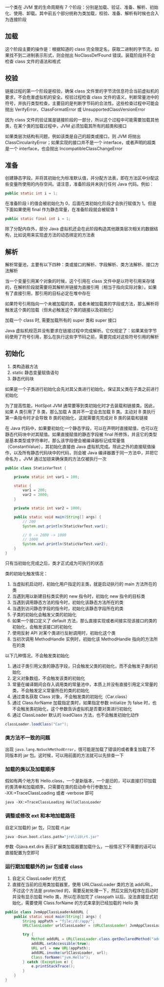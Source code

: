 一个类在 JVM 里的生命周期有 7 个阶段：分别是加载、验证、准备、解析、初始化、使用、卸载。其中前五个部分统称为类加载，校验、准备、解析有时候也合入为连接阶段

## 加载

这个阶段主要的操作是：根据知道的 class 完全限定名，获取二进制的字节流。如果找不到二进制表示形式，则会抛出 NoClassDefFound 错误。装载阶段并不会检查 class 文件的语法和格式

## 校验

链接过程的第一个阶段是校验，确保 class 文件里的字节流信息符合当前虚拟机的要求，不会危害虚拟机的安全。校验过程检查 class 文件的语义，判断常量池中的符号，并执行类型检查，主要目的是判断字节码的合法性。这些检查过程中可能会抛出 VerifyError、ClassFormatError 或 UnsupportedClassVersionError

因为 class 文件的验证属是链接阶段的一部分，所以这个过程中可能需要加载其他类，在某个类的加载过程中，JVM 必须加载其所有的超类和接口

如果类层次结构有问题，例如该类是自己的超类或接口，则 JVM 将抛出 ClassCircularityError；如果实现的接口并不是一个 interface，或者声明的超类是一个 interface，也会抛出 IncompatibleClassChangeError

## 准备

创建静态字段，并将其初始化为标准默认值，并分配方法表，即在方法区中分配这些变量所使用的内存空间。请注意，准备阶段并未执行任何 Java 代码。例如：

```java
public static int i = 1;
```

在准备阶段 i 的值会被初始化为 0，后面在类初始化阶段才会执行赋值为 1。但是下面如果使用 final 作为静态常量，在准备阶段就会被赋值 1

```java
public static final int i = 1;
```

除了分配内存外，部分 Java 虚拟机还会在此阶段构造其他跟类层次相关的数据结构，比如说用来实现虚方法的动态绑定的方法表

## 解析

解析常量池，主要有以下四种：类或接口的解析、字段解析、类方法解析、接口方法解析

当一个变量引用某个对象的时候，这个引用在 class 文件中是以符号引用来存储的，在解析阶段就需要将其解析并链接为直接引用（相当于指向实际对象）。如果有了直接引用，那引用的目标必定在堆中存在

如果符号引用指向一个未被加载的类，或者未被加载类的字段或方法，那么解析将触发这个类的加载（但未必触发这个类的链接以及初始化）

加载一个 class 时, 需要加载所有的 super 类和 super 接口

Java 虚拟机规范并没有要求在链接过程中完成解析。它仅规定了：如果某些字节码使用了符号引用，那么在执行这些字节码之前，需要完成对这些符号引用的解析

## 初始化

1. 类构造器方法
2. static 静态变量赋值语句
3. 静态代码块

如果是一个子类进行初始化会先对其父类进行初始化，保证其父类在子类之前进行初始化

为了提高性能，HotSpot JVM 通常要等到类初始化时才去装载和链接类。因此，如果 A 类引用了 B 类，那么加载 A 类并不一定会去加载 B 类。主动对 B 类执行第一条指令时才会导致 B 类的初始化，这就需要先完成对 B 类的装载和链接

在 Java 代码中，如果要初始化一个静态字段，可以在声明时直接赋值，也可以在静态代码块中对其赋值。如果直接赋值的静态字段被 final 所修饰，并且它的类型是基本类型或字符串时，那么该字段便会被编译器标记成常量值（ConstantValue），其初始化直接由 Java 虚拟机完成。除此之外的直接赋值操作，以及所有静态代码块中的代码，则会被 Java 编译器置于同一方法中，并把它命名为 。JVM 通过加锁来确保类的方法仅被执行一次

```java
public class StaticVarTest {

    private static int var1 = 100;

    static {
        var1 = 200;
        var2 = 2000;
    }

    private static int var2 = 1000;

    public static void main(String[] args) {
        // 200
        System.out.println(StaticVarTest.var1);

        // 0 -> 2000 -> 1000
        // 1000
        System.out.println(StaticVarTest.var2);
    }
}
```

只有当初始化完成之后，类才正式成为可执行的状态

类的初始化触发情况：
1. 当虚拟机启动时，初始化用户指定的主类，就是启动执行的 main 方法所在的类
2. 当遇到用以新建目标类实例的 new 指令时，初始化 new 指令的目标类
3. 当遇到调用静态方法的指令时，初始化该静态方法所在的类
4. 当遇到访问静态字段的指令时，初始化该静态字段所在的类
5. 子类的初始化会触发父类的初始化
6. 如果一个接口定义了 default 方法，那么直接实现或者间接实现该接口的类的初始化，会触发该接口的初始化
7. 使用反射 API 对某个类进行反射调用时，初始化这个类
8. 当初次调用 MethodHandle 实例时，初始化该 MethodHandle 指向的方法所在的类

以下几种情况，不会触发类初始化
1. 通过子类引用父类的静态字段，只会触发父类的初始化，而不会触发子类的初始化
2. 定义对象数组，不会触发该类的初始化
3. 常量在编译期间会存入调用类的常量池中，本质上并没有直接引用定义常量的类，不会触发定义常量所在的类的初始化
4. 通过类名获取 Class 对象，不会触发类的初始化（Car.class）
5. 通过 Class.forName 加载指定类时，如果指定参数 initialize 为 false 时，也不会触发类初始化，这个参数告诉虚拟机是否要对类进行初始化
6. 通过 ClassLoader 默认的 loadClass 方法，也不会触发初始化动作

```java
classLoader.loadClass("Car");
```

### 类方法不一致的问题

出现 `java.lang.NoSuchMethodError`，很可能是加载了错误的或者重复加载了不同版本的 jar 包。这时候，可以用前面的方法就可以先排查一下

### 加载的类以及加载顺序

假如有两个地方有 Hello.class，一个是新版本，一个是旧的，可以直接打印加载的类清单和加载顺序。只需要在类的启动命令行参数加上 ‐XX:+TraceClassLoading 或者 ‐verbose 即可

```sh
java ‐XX:+TraceClassLoading HelloClassLoader
```

### 调整或修改 ext 和本地加载路径

自定义加载的 jar 包，只加载 rt.jar
```sh
java ‐Dsun.boot.class.path="jre\lib\rt.jar"
```

参数 ‐Djava.ext.dirs 表示扩展类加载器要加载什么，一般情况下不需要的话可以直接配置为空即可

### 运行期加载额外的 jar 包或者 class

1. 自定义 ClassLoader 的方式
2. 直接在当前的应用类加载器里，使用 URLClassLoader 类的方法 addURL，不过这个方法是 protected 的，需要反射处理一下，然后又因为程序在启动时并没有显示加载 Hello 类，所以在添加完了 classpath 以后，没法直接显式初始化，需要使用 Class.forName 的方式来拿到已经加载的 Hello 类

```java
public class JvmAppClassLoaderAddURL {
    public static void main(String[] args) {
        String appPath = "file:/d:/app/";
        URLClassLoader urlClassLoader = (URLClassLoader) JvmAppClassLoaderAddURL.class;

        try {
            Method addURL = URLClassLoader.class.getDeclaredMethod("addURL");
            addURL.setAccessible(true);
            URL url = new URL(appPath);
            addURL.invoke(urlClassLoader, url);
            Class.forName("jvm.Hello");
        } catch (Exception e) {
            e.printStackTrace();
        }
    }
}
```